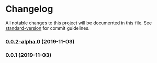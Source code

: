 # Changelog

All notable changes to this project will be documented in this file. See [standard-version](https://github.com/conventional-changelog/standard-version) for commit guidelines.

### [0.0.2-alpha.0](https://github.com/compile-this/wendyl/compare/v0.0.1...v0.0.2-alpha.0) (2019-11-03)

### 0.0.1 (2019-11-03)
